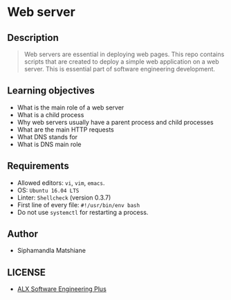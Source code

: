 # Web server

## Description
> Web servers are essential in deploying web pages. This repo contains scripts that are created to deploy a simple web application on a web server. This is essential part of software engineering development.

## Learning objectives
- What is the main role of a web server
- What is a child process
- Why web servers usually have a parent process and child processes
- What are the main HTTP requests
- What DNS stands for
- What is DNS main role

## Requirements
- Allowed editors: `vi`, `vim`, `emacs`.
- OS: `Ubuntu 16.04 LTS`
- Linter: `Shellcheck` (version 0.3.7)
- First line of every file: `#!/usr/bin/env bash`
- Do not use `systemctl` for restarting a process.

## Author
- Siphamandla Matshiane

## LICENSE
- [ALX Software Engineering Plus](https://tech.alxafrica.com/software-engineering-plus-programme-johannesburg)
